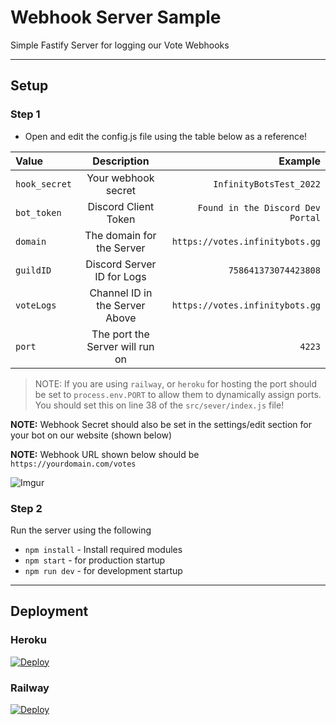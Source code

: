 # Webhook Server Sample
Simple Fastify Server for logging our Vote Webhooks

---

## Setup

### Step 1
- Open and edit the config.js file using the table below as a reference!

| Value            | Description                        | Example                                 |
| :---             |                           :----:   |                                    ---: |
| `hook_secret`    | Your webhook secret                | `InfinityBotsTest_2022`                 |
| `bot_token`      | Discord Client Token               | `Found in the Discord Dev Portal`       |
| `domain`         | The domain for the Server          | `https://votes.infinitybots.gg`         |
| `guildID`        | Discord Server ID for Logs         | `758641373074423808`                    |
| `voteLogs`       | Channel ID in the Server Above     | `https://votes.infinitybots.gg`         |
| `port`           | The port the Server will run on    | `4223`                                  |

> NOTE: If you are using `railway`, or `heroku` for hosting the port should be set to `process.env.PORT` to allow them to dynamically assign ports. You should set this on line 38 of the `src/sever/index.js` file!  

**NOTE:** Webhook Secret should also be set in the settings/edit section for your bot on our website (shown below)

**NOTE:** Webhook URL shown below should be `https://yourdomain.com/votes`

![Imgur](https://i.imgur.com/QBHiQVC.png)

### Step 2 
Run the server using the following

- `npm install` - Install required modules
- `npm start` - for production startup
- `npm run dev` - for development startup

---

## Deployment

### Heroku
<a href="https://heroku.com/deploy/new-app?template=https://github.com/InfinityBotList/Webhook-Server">
  <img src="https://www.herokucdn.com/deploy/button.svg" alt="Deploy">
</a>

### Railway
<a href="https://railway.app/template/wZBSMc?referralCode=ca8amY">
  <img src="https://railway.app/button.svg" alt="Deploy">
</a>
